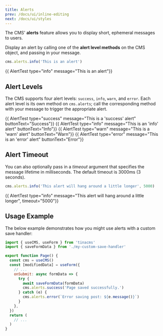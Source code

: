 ```yaml
---
title: Alerts
prev: /docs/ui/inline-editing
next: /docs/ui/styles
---
```


The CMS' **alerts** feature allows you to display short, ephemeral messages to users.

Display an alert by calling one of the **alert level methods** on the CMS object, and passing in your message.

```javascript
cms.alerts.info('This is an alert')
```

{{ AlertTest type="info" message="This is an alert"}}

## Alert Levels

The CMS supports four alert levels: `success`, `info`, `warn`, and `error`. Each alert level is its own method on `cms.alerts`; call the corresponding method with your message to trigger the appropriate alert.

{{ AlertTest type="success" message="This is a 'success' alert" buttonText="Success"}}
{{ AlertTest type="info" message="This is an 'info' alert" buttonText="Info"}}
{{ AlertTest type="warn" message="This is a 'warn' alert" buttonText="Warn"}}
{{ AlertTest type="error" message="This is an 'error' alert" buttonText="Error"}}

## Alert Timeout

You can also optionally pass in a _timeout_ argument that specifies the message lifetime in milliseconds. The default timeout is 3000ms (3 seconds).

```javascript
cms.alerts.info('This alert will hang around a little longer', 5000)
```

{{ AlertTest type="info" message="This alert will hang around a little longer", timeout="5000"}}

## Usage Example

The below example demonstrates how you might use alerts with a custom save handler:

```jsx
import { useCMS, useForm } from 'tinacms'
import { saveFormData } from './my-custom-save-handler'

export function Page() {
  const cms = useCMS()
  const [modifiedData] = useForm({
    // ...
    onSubmit: async formData => {
      try {
        await saveFormData(formData)
        cms.alerts.success('Page saved successfully.')
      } catch (e) {
        cms.alerts.error(`Error saving post: ${e.message()}`)
      }
    },
  })
  return (
    // ...
  )
}
```
